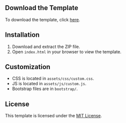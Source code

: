 ## Download the Template

To download the template, click [here](http://ayodaniel23.github.io/Portfolio/portfolio-zip.zip).

## Installation

1. Download and extract the ZIP file.
2. Open `index.html` in your browser to view the template.

## Customization

- CSS is located in `assets/css/custom.css`.
- JS is located in `assets/js/custom.js`.
- Bootstrap files are in `bootstrap/`.

## License

This template is licensed under the [MIT License](LICENSE.md).
